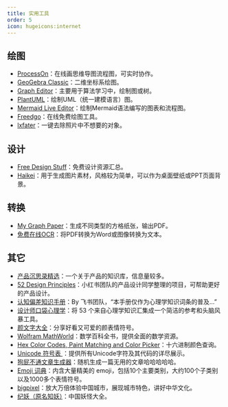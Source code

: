 ```yaml
---
title: 实用工具
order: 5
icon: hugeicons:internet
---
```


## 绘图

- [ProcessOn](https://www.processon.com/)：在线画思维导图流程图，可实时协作。
- [GeoGebra Classic](https://www.geogebra.org/classic)：二维坐标系绘图。
- [Graph Editor](https://csacademy.com/app/graph_editor/)：主要用于算法学习中，绘制图或树。
- [PlantUML](https://plantuml.com/zh/)：绘制UML（统一建模语言）图。
- [Mermaid Live Editor](https://mermaid.live)：绘制Mermaid语法编写的图表和流程图。
- [Freedgo](https://www.freedgo.com/)：在线免费绘图工具。
- [lxfater](https://inpaintweb.lxfater.com/)：一键去除照片中不想要的对象。

## 设计

- [Free Design Stuff](https://freedesignstuff.com/)：免费设计资源汇总。
- [Haikei](https://haikei.app/)：用于生成图片素材，风格较为简单，可以作为桌面壁纸或PPT页面背景。

## 转换

- [My Graph Paper](https://www.mygraphpaper.com/index.php?lang=zh-hans)：生成不同类型的方格纸张，输出PDF。
- [免费在线OCR](https://www.onlineocr.net/zh_hans/)：将PDF转换为Word或图像转换为文本。

## 其它

- [产品沉思录精选](https://pmthinking.super.site/)：一个关于产品的知识库，信息量较多。
- [52 Design Principles](https://rpdc.xiaohongshu.com/52-design-principles)：小红书团队的产品设计同学整理的项目，可帮助更好的产品设计。
- [认知偏差知识手册](https://s75w5y7vut.feishu.cn/docs/doccn3BatnScBJe7wD7K3S5poFf#)：By 飞书团队，“本手册仅作为心理学知识词条的普及...”
- [设计师口袋心理学](https://iason.notion.site/6719c7650fd1406c92287f556520fbc3?v=a38e4e6416c24047afba6685f5269566)：将 53 个来自心理学知识汇集成一个简洁的参考和头脑风暴工具。
- [颜文字大全](http://www.hehuan.co/)：分享好看又可爱的颜表情符号。
- [Wolfram MathWorld](https://mathworld.wolfram.com/)：数学百科全书，提供全面的数学资源。
- [Hex Color Codes, Paint Matching and Color Picker](https://encycolorpedia.com/)：十六进制颜色查询。
- [Unicode 符号表 ](https://symbl.cc/cn/unicode-table/)：提供所有Unicode字符及其代码的详尽展示。
- [狗屁不通文章生成器](https://suulnnka.github.io/BullshitGenerator/index.html)：随机生成一篇无用的文章哈哈哈哈哈。
- [Emoji 词典](https://www.emojiall.com/)：内含大量精美的 emoji，包括10个主要类别，大约100个子类别以及1000多个表情符号。
- [bigpixel](https://pf.bigpixel.cn/zh-CN.html)：放大万倍体验中国城市，展现城市特色，讲好中华文化。
- [纪妖（原名知妖）](https://www.cbaigui.com/)：中国妖怪大全。







